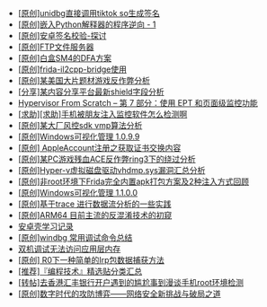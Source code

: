 + [[原创]unidbg直接调用tiktok so生成签名](https://bbs.kanxue.com/thread-285623.htm)
+ [[原创]嵌入Python解释器的程序逆向 - 1](https://bbs.kanxue.com/thread-282085.htm)
+ [[原创]安卓签名校验-探讨](https://bbs.kanxue.com/thread-285647.htm)
+ [[原创]FTP文件服务器](https://bbs.kanxue.com/thread-284621.htm)
+ [[原创]白盒SM4的DFA方案](https://bbs.kanxue.com/thread-285292.htm)
+ [[原创]frida-il2cpp-bridge使用](https://bbs.kanxue.com/thread-285707.htm)
+ [[原创]某美国大片题材游戏反作弊分析](https://bbs.kanxue.com/thread-285956.htm)
+ [[分享]某内容分享平台最新shield字段分析](https://bbs.kanxue.com/thread-285929.htm)
+ [Hypervisor From Scratch – 第 7 部分：使用 EPT 和页面级监控功能](https://bbs.kanxue.com/thread-281153.htm)
+ [[求助][求助]手机被朋友注入监控软件怎么检测啊](https://bbs.kanxue.com/thread-285970.htm)
+ [[原创]某大厂风控sdk vmp算法分析](https://bbs.kanxue.com/thread-285954.htm)
+ [[原创]Windows可视化管理 1.0.9.9](https://bbs.kanxue.com/thread-284075.htm)
+ [[原创] AppleAccount注册之获取证书交换内容](https://bbs.kanxue.com/thread-285944.htm)
+ [[原创]某PC游戏残血ACE反作弊ring3下的绕过分析](https://bbs.kanxue.com/thread-284667.htm)
+ [[原创]Hyper-v虚拟磁盘驱动vhdmp.sys漏洞汇总分析](https://bbs.kanxue.com/thread-285976.htm)
+ [[原创]非root环境下Frida完全内置apk打包方案及2种注入方式回顾](https://bbs.kanxue.com/thread-284482.htm)
+ [[原创]Windows可视化管理 1.1.0.0](https://bbs.kanxue.com/thread-284075.htm)
+ [[原创]基于trace 进行数据流分析的一些实践](https://bbs.kanxue.com/thread-285243.htm)
+ [[原创]ARM64 目前主流的反混淆技术的初窥](https://bbs.kanxue.com/thread-285567.htm)
+ [安卓壳学习记录](https://bbs.kanxue.com/thread-285870.htm)
+ [[原创]windbg 常用调试命令总结](https://bbs.kanxue.com/thread-285980.htm)
+ [双机调试无法访问应用层内存](https://bbs.kanxue.com/thread-285979.htm)
+ [[原创] R0下一种简单的Irp包数据捕获方法](https://bbs.kanxue.com/thread-285317.htm)
+ [[推荐]『编程技术』精选贴分类汇总](https://bbs.kanxue.com/thread-227176.htm)
+ [[转帖]去香港汇丰银行开户遇到的尴尬事到漫谈手机root环境检测](https://bbs.kanxue.com/thread-285754.htm)
+ [[原创]数字时代的攻防博弈——网络安全新挑战与破局之道](https://bbs.kanxue.com/thread-285978.htm)
